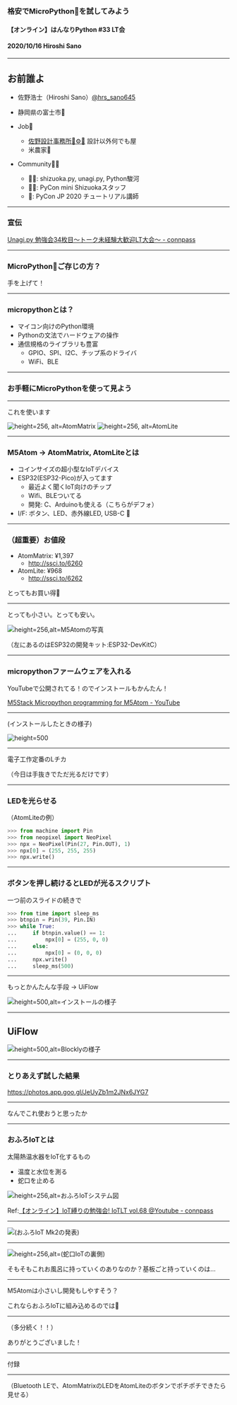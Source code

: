 ### 格安でMicroPython🐍を試してみよう

#### 【オンライン】はんなりPython #33 LT会

#### 2020/10/16 Hiroshi Sano

---

## お前誰よ

- 佐野浩士（Hiroshi Sano）[@hrs_sano645](https://twitter.com/hrs_sano645)
- 静岡県の富士市🗻

- Job💼
    - [佐野設計事務所🚗⚙️📏](https://sano-design.info) 設計以外何でも屋
    - 米農家🌾

- Community🧑‍💻
    - 🗻🐍: shizuoka.py, unagi.py, Python駿河
    - 🗻🐍: PyCon mini Shizuokaスタッフ
    - 🐍: PyCon JP 2020 チュートリアル講師

---

### 宣伝

[Unagi.py 勉強会34枚目～トーク未経験大歓迎LT大会～ - connpass](https://unagi-py.connpass.com/event/191172/)

---

### MicroPython🐍ご存じの方？

手を上げて！

---

### micropythonとは？

- マイコン向けのPython環境
- Pythonの文法でハードウェアの操作
- 通信規格のライブラリも豊富
  - GPIO、SPI、I2C、チップ系のドライバ
  - WiFi、BLE

---

### お手軽にMicroPythonを使って見よう

---

これを使います

![height=256, alt=AtomMatrix](https://camo.githubusercontent.com/b79dc8ac6f64f859f6972860bb836fa8884358f3/68747470733a2f2f6d35737461636b2e6f73732d636e2d7368656e7a68656e2e616c6979756e63732e636f6d2f696d6167652f6d352d646f63735f686f6d65706167652f636f72652f61746f6d5f6d61747269785f30312e77656270)
![height=256, alt=AtomLite](https://camo.githubusercontent.com/cf43e2305efcefc96778b4e34e519dc00980366a/68747470733a2f2f6d35737461636b2e6f73732d636e2d7368656e7a68656e2e616c6979756e63732e636f6d2f696d6167652f6d352d646f63735f686f6d65706167652f636f72652f61746f6d5f6c6974655f30312e77656270)

---

### M5Atom -> AtomMatrix, AtomLiteとは

- コインサイズの超小型なIoTデバイス
- ESP32(ESP32-Pico)が入ってます
  - 最近よく聞くIoT向けのチップ
  - Wifi、BLEついてる
  - 開発: C、Arduinoも使える（こちらがデフォ）
- I/F: ボタン、LED、赤外線LED, USB-C 

---

### **（超重要）お値段**

- AtomMatrix: ¥1,397
  - http://ssci.to/6260
- AtomLite: ¥968
  - http://ssci.to/6262

とってもお買い得💸

---

とっても小さい。とっても安い。

![height=256,alt=M5Atomの写真](20201016_hannnaripy/img/PXL_20201010_060716412.jpg)

（左にあるのはESP32の開発キット:ESP32-DevKitC）

---

### micropythonファームウェアを入れる

YouTubeで公開されてる！のでインストールもかんたん！

[M5Stack Micropython programming for M5Atom - YouTube](https://www.youtube.com/watch?v=m3pynuxs0)

---

(インストールしたときの様子)

![height=500](20201016_hannnaripy/img/ss_2020-10-08_15.20.04.png)

---

電子工作定番のLチカ

（今日は手抜きでただ光るだけです）

---

### LEDを光らせる

（AtomLiteの例）

```python
>>> from machine import Pin
>>> from neopixel import NeoPixel
>>> npx = NeoPixel(Pin(27, Pin.OUT), 1)
>>> npx[0] = (255, 255, 255)
>>> npx.write()
```

---

### ボタンを押し続けるとLEDが光るスクリプト

一つ前のスライドの続きで

```python
>>> from time import sleep_ms
>>> btnpin = Pin(39, Pin.IN)
>>> while True:
...     if btnpin.value() == 1:
...         npx[0] = (255, 0, 0)
...     else:
...         npx[0] = (0, 0, 0)
...     npx.write()
...     sleep_ms(500)
```

---

もっとかんたんな手段 -> UiFlow

![height=500,alt=インストールの様子](20201016_hannnaripy/img/ss_2020-10-07_21.49.04.png)

---

## UiFlow


![height=500,alt=Blocklyの様子](20201016_hannnaripy/img/ss_2020-10-08_15.08.14.png)

---

### とりあえず試した結果

https://photos.app.goo.gl/JeUyZb1m2JNx6JYG7

---

なんでこれ使おうと思ったか

---


### おふろIoTとは

太陽熱温水器をIoT化するもの

- 温度と水位を測る
- 蛇口を止める

![height=256,alt=おふろIoTシステム図](20201016_hannnaripy/img/ohutoiot_system_image.png)

Ref:[【オンライン】IoT縛りの勉強会! IoTLT vol.68 @Youtube - connpass](https://iotlt.connpass.com/event/189403/)

---

![(おふろIoT Mk2の発表)](20201016_hannnaripy/img/iotlt_51_ohuroiot_01.png)

---

![height=256,alt=(蛇口IoTの裏側)](20201016_hannnaripy/img/FJIMG_20190429_174617.jpg)

そもそもこれお風呂に持っていくのありなのか？基板ごと持っていくのは…

---

M5Atomは小さいし開発もしやすそう？

これならおふろIoTに組み込めるのでは🤔

---

（多分続く！！）

ありがとうございました！

---

付録

---

（Bluetooth LEで、AtomMatrixのLEDをAtomLiteのボタンでポチポチできたら見せる）
